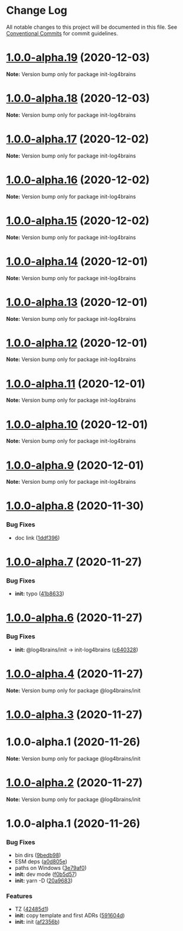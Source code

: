 # Change Log

All notable changes to this project will be documented in this file.
See [Conventional Commits](https://conventionalcommits.org) for commit guidelines.

# [1.0.0-alpha.19](https://github.com/thomvaill/log4brains/compare/v1.0.0-alpha.18...v1.0.0-alpha.19) (2020-12-03)

**Note:** Version bump only for package init-log4brains





# [1.0.0-alpha.18](https://github.com/thomvaill/log4brains/compare/v1.0.0-alpha.17...v1.0.0-alpha.18) (2020-12-03)

**Note:** Version bump only for package init-log4brains





# [1.0.0-alpha.17](https://github.com/thomvaill/log4brains/compare/v1.0.0-alpha.16...v1.0.0-alpha.17) (2020-12-02)

**Note:** Version bump only for package init-log4brains





# [1.0.0-alpha.16](https://github.com/thomvaill/log4brains/compare/v1.0.0-alpha.15...v1.0.0-alpha.16) (2020-12-02)

**Note:** Version bump only for package init-log4brains





# [1.0.0-alpha.15](https://github.com/thomvaill/log4brains/compare/v1.0.0-alpha.14...v1.0.0-alpha.15) (2020-12-02)

**Note:** Version bump only for package init-log4brains





# [1.0.0-alpha.14](https://github.com/thomvaill/log4brains/compare/v1.0.0-alpha.13...v1.0.0-alpha.14) (2020-12-01)

**Note:** Version bump only for package init-log4brains





# [1.0.0-alpha.13](https://github.com/thomvaill/log4brains/compare/v1.0.0-alpha.12...v1.0.0-alpha.13) (2020-12-01)

**Note:** Version bump only for package init-log4brains





# [1.0.0-alpha.12](https://github.com/thomvaill/log4brains/compare/v1.0.0-alpha.11...v1.0.0-alpha.12) (2020-12-01)

**Note:** Version bump only for package init-log4brains





# [1.0.0-alpha.11](https://github.com/thomvaill/log4brains/compare/v1.0.0-alpha.10...v1.0.0-alpha.11) (2020-12-01)

**Note:** Version bump only for package init-log4brains





# [1.0.0-alpha.10](https://github.com/thomvaill/log4brains/compare/v1.0.0-alpha.9...v1.0.0-alpha.10) (2020-12-01)

**Note:** Version bump only for package init-log4brains





# [1.0.0-alpha.9](https://github.com/thomvaill/log4brains/compare/v1.0.0-alpha.8...v1.0.0-alpha.9) (2020-12-01)

**Note:** Version bump only for package init-log4brains





# [1.0.0-alpha.8](https://github.com/thomvaill/log4brains/compare/v1.0.0-alpha.7...v1.0.0-alpha.8) (2020-11-30)


### Bug Fixes

* doc link ([1ddf396](https://github.com/thomvaill/log4brains/commit/1ddf396fd98c3a2c6240a0bfd7f5bb8439393835))





# [1.0.0-alpha.7](https://github.com/thomvaill/log4brains/compare/v1.0.0-alpha.6...v1.0.0-alpha.7) (2020-11-27)


### Bug Fixes

* **init:** typo ([41b8633](https://github.com/thomvaill/log4brains/commit/41b86330b0c73726573a965483e64006c31568eb))





# [1.0.0-alpha.6](https://github.com/thomvaill/log4brains/compare/v1.0.0-alpha.5...v1.0.0-alpha.6) (2020-11-27)


### Bug Fixes

* **init:** @log4brains/init -> init-log4brains ([c640328](https://github.com/thomvaill/log4brains/commit/c640328ccc9f6288e98bc69b6df67b9511725f9f))





# [1.0.0-alpha.4](https://github.com/thomvaill/log4brains/compare/v1.0.0-alpha.3...v1.0.0-alpha.4) (2020-11-27)

**Note:** Version bump only for package @log4brains/init





# [1.0.0-alpha.3](https://github.com/thomvaill/log4brains/compare/v1.0.0-alpha.2...v1.0.0-alpha.3) (2020-11-27)



# 1.0.0-alpha.1 (2020-11-26)

**Note:** Version bump only for package @log4brains/init





# [1.0.0-alpha.2](https://github.com/thomvaill/log4brains/compare/v1.0.0-alpha.1...v1.0.0-alpha.2) (2020-11-27)

**Note:** Version bump only for package @log4brains/init





# 1.0.0-alpha.1 (2020-11-26)


### Bug Fixes

* bin dirs ([9bedb98](https://github.com/thomvaill/log4brains/commit/9bedb98f974a986e43509d956c9e2534da29e11f))
* ESM deps ([a0d805e](https://github.com/thomvaill/log4brains/commit/a0d805ea4ff989300886de8b450882d266a260d3))
* paths on Windows ([3e79af0](https://github.com/thomvaill/log4brains/commit/3e79af0b48f0a4cfa1c0709e3405e96ffb1ad92d))
* **init:** dev mode ([f0b5d57](https://github.com/thomvaill/log4brains/commit/f0b5d57413eee1dcaf9a300b04b678cba2f0da83))
* **init:** yarn -D ([20a9683](https://github.com/thomvaill/log4brains/commit/20a9683e8160fa0b653014c2ed0a7778559bd589))


### Features

* TZ ([42485d1](https://github.com/thomvaill/log4brains/commit/42485d15533839824c67e68996abfc1e84add34a))
* **init:** copy template and first ADRs ([591604d](https://github.com/thomvaill/log4brains/commit/591604d9763d6d799e985ff847787c5b9e680840))
* **init:** init ([af2356b](https://github.com/thomvaill/log4brains/commit/af2356b196e60107d351e38ef842045e11b85644))
